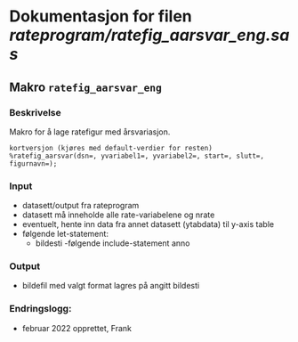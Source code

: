 
# Dokumentasjon for filen *rateprogram/ratefig_aarsvar_eng.sas*


## Makro `ratefig_aarsvar_eng`

### Beskrivelse

Makro for å lage ratefigur med årsvariasjon.

```
kortversjon (kjøres med default-verdier for resten)
%ratefig_aarsvar(dsn=, yvariabel1=, yvariabel2=, start=, slutt=, figurnavn=);
```
### Input
- datasett/output fra rateprogram
- datasett må inneholde alle rate-variabelene og nrate
- eventuelt, hente inn data fra annet datasett (ytabdata) til y-axis table
- følgende let-statement:
    - bildesti
-følgende include-statement
    anno

### Output
- bildefil med valgt format lagres på angitt bildesti

### Endringslogg:
- februar 2022 opprettet, Frank
